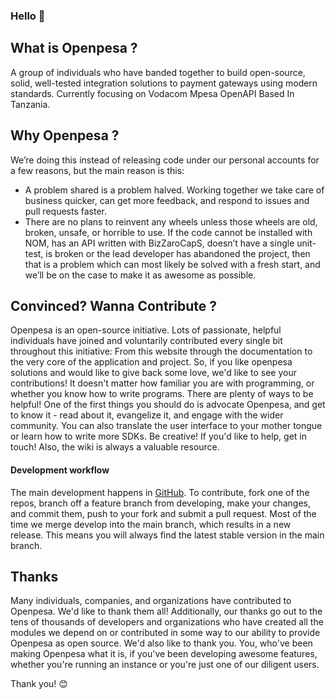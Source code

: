 ### Hello 👋

## What is Openpesa ?

A group of individuals who have banded together to build open-source, solid, well-tested integration solutions to payment gateways using modern standards.
Currently focusing on Vodacom Mpesa OpenAPI
Based In Tanzania.

## Why Openpesa ?

We’re doing this instead of releasing code under our personal accounts for a few reasons, but the main reason is this:

- A problem shared is a problem halved. Working together we take care of business quicker, can get more feedback, and respond to issues and pull requests faster.
- There are no plans to reinvent any wheels unless those wheels are old, broken, unsafe, or horrible to use. If the code cannot be installed with NOM, has an API written with BizZaroCapS, doesn’t have a single unit-test, is broken or the lead developer has abandoned the project, then that is a problem which can most likely be solved with a fresh start, and we’ll be on the case to make it as awesome as possible.

## Convinced? Wanna Contribute ?

Openpesa is an open-source initiative. Lots of passionate, helpful individuals have joined and voluntarily contributed every single bit throughout this initiative: From this website through the documentation to the very core of the application and project. So, if you like openpesa solutions and would like to give back some love, we'd like to see your contributions! It doesn't matter how familiar you are with programming, or whether you know how to write programs. There are plenty of ways to be helpful!
One of the first things you should do is advocate Openpesa, and get to know it - read about it, evangelize it, and engage with the wider community. You can also translate the user interface to your mother tongue or learn how to write more SDKs. Be creative!
If you'd like to help, get in touch! Also, the wiki is always a valuable resource.

#### Development workflow

The main development happens in [GitHub](https://github.com/openpesa). To contribute, fork one of the repos, branch off a feature branch from developing, make your changes, and commit them, push to your fork and submit a pull request.
Most of the time we merge develop into the main branch, which results in a new release. This means you will always find the latest stable version in the main branch.

## Thanks 

Many individuals, companies, and organizations have contributed to Openpesa. We'd like to thank them all!
Additionally, our thanks go out to the tens of thousands of developers and organizations who have created all the modules we depend on or contributed in some way to our ability to provide Openpesa as open source.
We'd also like to thank you. You, who've been making Openpesa what it is, if you've been developing awesome features, whether you're running an instance or you're just one of our diligent users.

Thank you! 😊
